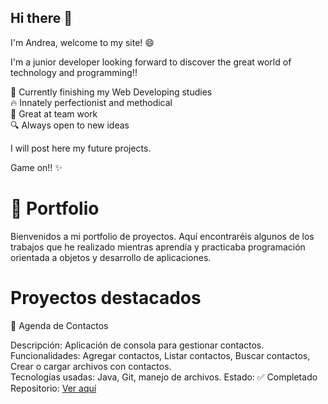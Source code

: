 ## Hi there 👋

I'm Andrea, welcome to my site! 😄

I'm a junior developer looking forward to discover the great world of technology and programming!! 

🌱 Currently finishing my Web Developing studies  
🔥 Innately perfectionist and methodical         
🤝 Great at team work           
🔍 Always open to new ideas  

I will post here my future projects.

Game on!! ✨


# 🌟 Portfolio

Bienvenidos a mi portfolio de proyectos. Aquí encontraréis algunos de los trabajos que he realizado mientras aprendía y practicaba programación orientada a objetos y desarrollo de aplicaciones.

# Proyectos destacados

📒 Agenda de Contactos

Descripción: Aplicación de consola para gestionar contactos.  
Funcionalidades: Agregar contactos, Listar contactos, Buscar contactos, Crear o cargar archivos con contactos.  
Tecnologías usadas: Java, Git, manejo de archivos.
Estado: ✅ Completado  
Repositorio: [Ver aquí](https://github.com/AndreaDGR/Agenda_Personal.git)
